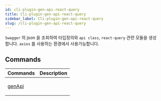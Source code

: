 ```yaml
---
id: cli-plugin-gen-api-react-query
title: Cli-plugin-gen-api-react-query
sidebar_label: Cli-plugin-gen-api-react-query
slug: /cli-plugin-gen-api-react-query
---
```






`Swagger` 의 json 을 조회하여 타입정의와 `api class`, `react-query` 관련 모듈을 생성합니다. `axios` 를 사용하는 환경에서 사용가능합니다.




## Commands

<table>
<thead>
<tr>
<th>Commands</th>
<th>Description</th>
</tr>
</thead>
<tbody>
<tr><td>

[genApi](./cli-plugin-gen-api-react-query.genapi)

</td>


<td>



</td></tr>
</tbody>
</table>

